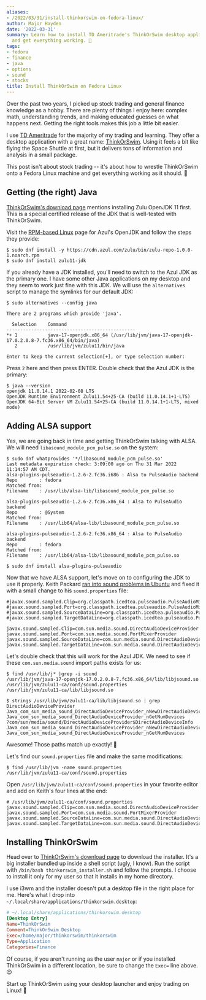 ```yaml
---
aliases:
- /2022/03/31/install-thinkorswim-on-fedora-linux/
author: Major Hayden
date: '2022-03-31'
summary: Learn how to install TD Ameritrade's ThinkOrSwim desktop application on Linux
  and get everything working. 💸
tags:
- fedora
- finance
- java
- options
- sound
- stocks
title: Install ThinkOrSwim on Fedora Linux
---
```


Over the past two years, I picked up stock trading and general finance knowledge as a
hobby. There are plenty of things I enjoy here: complex math, understanding trends, and
making educated guesses on what happens next. Getting the right tools makes this job a
little bit easier.

I use [TD Ameritrade] for the majority of my trading and learning. They offer a desktop
application with a great name: [ThinkOrSwim]. Using it feels a bit like flying the Space
Shuttle at first, but it delivers tons of information and analysis in a small package.

This post isn't about stock trading -- it's about how to wrestle ThinkOrSwim onto a
Fedora Linux machine and get everything working as it should. 🐧

[TD Ameritrade]: https://www.tdameritrade.com/
[ThinkOrSwim]: https://www.tdameritrade.com/tools-and-platforms/thinkorswim.html

## Getting (the right) Java

[ThinkOrSwim's download page] mentions installing Zulu OpenJDK 11 first. This is a
special certified release of the JDK that is well-tested with ThinkOrSwim.

Visit the [RPM-based Linux] page for Azul's OpenJDK and follow the steps they provide:

```console
$ sudo dnf install -y https://cdn.azul.com/zulu/bin/zulu-repo-1.0.0-1.noarch.rpm
$ sudo dnf install zulu11-jdk
```

If you already have a JDK installed, you'll need to switch to the Azul JDK as the
primary one. I have some other Java applications on my desktop and they seem to work
just fine with this JDK. We will use the `alternatives` script to manage the symlinks
for our default JDK:

```console
$ sudo alternatives --config java

There are 2 programs which provide 'java'.

  Selection    Command
-----------------------------------------------
*+ 1           java-17-openjdk.x86_64 (/usr/lib/jvm/java-17-openjdk-17.0.2.0.8-7.fc36.x86_64/bin/java)
   2           /usr/lib/jvm/zulu11/bin/java

Enter to keep the current selection[+], or type selection number:
```

Press `2` here and then press ENTER. Double check that the Azul JDK is the primary:

```console
$ java --version
openjdk 11.0.14.1 2022-02-08 LTS
OpenJDK Runtime Environment Zulu11.54+25-CA (build 11.0.14.1+1-LTS)
OpenJDK 64-Bit Server VM Zulu11.54+25-CA (build 11.0.14.1+1-LTS, mixed mode)
```

[RPM-based Linux]: https://docs.azul.com/core/zulu-openjdk/install/rpm-based-linux

## Adding ALSA support

Yes, we are going back in time and getting ThinkOrSwim talking with ALSA. We will need
`libasound_module_pcm_pulse.so` on the system:

```console
$ sudo dnf whatprovides '*/libasound_module_pcm_pulse.so'
Last metadata expiration check: 3:09:00 ago on Thu 31 Mar 2022 11:14:57 AM CDT.
alsa-plugins-pulseaudio-1.2.6-2.fc36.i686 : Alsa to PulseAudio backend
Repo        : fedora
Matched from:
Filename    : /usr/lib/alsa-lib/libasound_module_pcm_pulse.so

alsa-plugins-pulseaudio-1.2.6-2.fc36.x86_64 : Alsa to PulseAudio backend
Repo        : @System
Matched from:
Filename    : /usr/lib64/alsa-lib/libasound_module_pcm_pulse.so

alsa-plugins-pulseaudio-1.2.6-2.fc36.x86_64 : Alsa to PulseAudio backend
Repo        : fedora
Matched from:
Filename    : /usr/lib64/alsa-lib/libasound_module_pcm_pulse.so

$ sudo dnf install alsa-plugins-pulseaudio
```

Now that we have ALSA support, let's move on to configuring the JDK to use it properly.
Keith Packard [ran into sound problems in Ubuntu] and fixed it with a small change to
his `sound.properties` file:

```properties
#javax.sound.sampled.Clip=org.classpath.icedtea.pulseaudio.PulseAudioMixerProvider
#javax.sound.sampled.Port=org.classpath.icedtea.pulseaudio.PulseAudioMixerProvider
#javax.sound.sampled.SourceDataLine=org.classpath.icedtea.pulseaudio.PulseAudioMixerProvider
#javax.sound.sampled.TargetDataLine=org.classpath.icedtea.pulseaudio.PulseAudioMixerProvider

javax.sound.sampled.Clip=com.sun.media.sound.DirectAudioDeviceProvider
javax.sound.sampled.Port=com.sun.media.sound.PortMixerProvider
javax.sound.sampled.SourceDataLine=com.sun.media.sound.DirectAudioDeviceProvider
javax.sound.sampled.TargetDataLine=com.sun.media.sound.DirectAudioDeviceProvider
```

Let's double check that this will work for the Azul JDK. We need to see if these
`com.sun.media.sound` import paths exists for us:

```console
$ find /usr/lib/j* |grep -i sound
/usr/lib/jvm/java-17-openjdk-17.0.2.0.8-7.fc36.x86_64/lib/libjsound.so
/usr/lib/jvm/zulu11-ca/conf/sound.properties
/usr/lib/jvm/zulu11-ca/lib/libjsound.so

$ strings /usr/lib/jvm/zulu11-ca/lib/libjsound.so | grep DirectAudioDeviceProvider
Java_com_sun_media_sound_DirectAudioDeviceProvider_nNewDirectAudioDeviceInfo
Java_com_sun_media_sound_DirectAudioDeviceProvider_nGetNumDevices
?com/sun/media/sound/DirectAudioDeviceProvider$DirectAudioDeviceInfo
Java_com_sun_media_sound_DirectAudioDeviceProvider_nNewDirectAudioDeviceInfo
Java_com_sun_media_sound_DirectAudioDeviceProvider_nGetNumDevices
```

Awesome! Those paths match up exactly! 🎉

Let's find our `sound.properties` file and make the same modifications:

```console
$ find /usr/lib/jvm -name sound.properties
/usr/lib/jvm/zulu11-ca/conf/sound.properties
```

Open `/usr/lib/jvm/zulu11-ca/conf/sound.properties` in your favorite editor and add on
Keith's four lines at the end:

```
# /usr/lib/jvm/zulu11-ca/conf/sound.properties
javax.sound.sampled.Clip=com.sun.media.sound.DirectAudioDeviceProvider
javax.sound.sampled.Port=com.sun.media.sound.PortMixerProvider
javax.sound.sampled.SourceDataLine=com.sun.media.sound.DirectAudioDeviceProvider
javax.sound.sampled.TargetDataLine=com.sun.media.sound.DirectAudioDeviceProvider
```

[ran into sound problems in Ubuntu]: https://keithp.com/blogs/Java-Sound-on-Linux/

## Installing ThinkOrSwim

Head over to [ThinkOrSwim's download page] to download the installer. It's a big
installer bundled up inside a shell script (ugly, I know). Run the script with
`/bin/bash thinkorswim_installer.sh` and follow the prompts. I choose to install it only
for my user so that it installs in my home directory.

I use i3wm and the installer doesn't put a desktop file in the right place for me.
Here's what I drop into `~/.local/share/applications/thinkorswim.desktop`:

```ini
# ~/.local/share/applications/thinkorswim.desktop
[Desktop Entry]
Name=ThinkOrSwim
Comment=ThinkOrSwim Desktop
Exec=/home/major/thinkorswim/thinkorswim
Type=Application
Categories=Finance
```

Of course, if you aren't running as the user `major` or if you installed ThinkOrSwim in
a different location, be sure to change the `Exec=` line above. 😉

Start up ThinkOrSwim using your desktop launcher and enjoy trading on Linux! 🎉

[ThinkOrSwim's download page]: https://www.tdameritrade.com/tools-and-platforms/thinkorswim/desktop/download.html